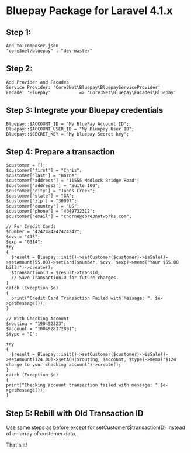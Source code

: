 # Bluepay Package for Laravel 4.1.x

## Step 1: 
    Add to composer.json
    "core3net/bluepay" : "dev-master"
## Step 2: 
    Add Provider and Facades
    Service Provider: 'Core3Net\Bluepay\BluepayServiceProvider'
    Facade: 'Bluepay'           => 'Core3Net\Bluepay\Facades\Bluepay'
## Step 3: Integrate your Bluepay credentials
    Bluepay::$ACCOUNT_ID = "My BluePay Account ID";
    Bluepay::$ACCOUNT_USER_ID = "My Bluepay User ID";
    Bluepay::$SECRET_KEY = "My bluepay Secret key";

## Step 4: Prepare a transaction

    $customer = [];
    $customer['first'] = "Chris";
    $customer['last'] = "Horne";
    $customer['address'] = "11555 Medlock Bridge Road";
    $customer['address2'] = "Suite 100";
    $customer['city'] = "Johns Creek";
    $customer['state'] = "GA";
    $customer['zip'] = "30097";
    $customer['country'] = "US";
    $customer['phone'] = "4049732312";
    $customer['email'] = "chorne@core3networks.com";

    // For Credit Cards
    $number = "4242424242424242";
    $cvv = "413";
    $exp = "0114";
    try 
    {
      $result = Bluepay::init()->setCustomer($customer)->isSale()->setAmount(55.00)->setCard($number, $cvv, $exp)->memo("Your $55.00 bill!")->create();
      $transactionID = $result->transId;
      // Save TransactionID for future charges.
    }
    catch (Exception $e)
    {
      print("Credit Card Transaction Failed with Message: ". $e->getMessage());
    }

    // With Checking Account
    $routing = "190492323";
    $account = "1004928372891";
    $type = "C"; 

    try
    {
      $result = Bluepay::init()->setCustomer($customer)->isSale()->setAmount(124.00)->setACH($routing, $account, $type)->memo("$124 charge to your checking account")->create();
    }                   
    catch (Exception $e)
    {
    print("Checking account transaction failed with message: ".$e->getMessage());
    }
## Step 5: Rebill with Old Transaction ID

Use same steps as before except for setCustomer($transactionID) instead of an array of customer data.

That's it! 



